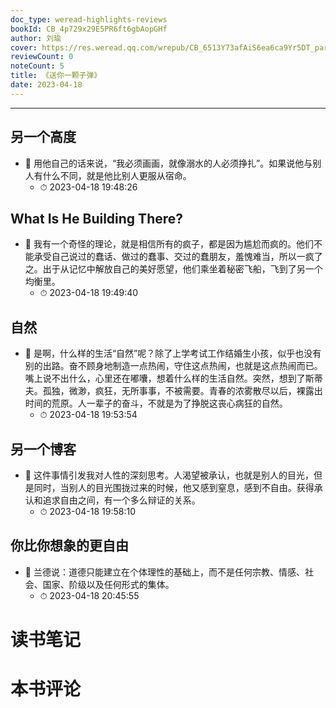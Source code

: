 ```yaml
---
doc_type: weread-highlights-reviews
bookId: CB_4p729x29E5PR6ft6gbAopGHf
author: 刘瑜
cover: https://res.weread.qq.com/wrepub/CB_6513Y73afAiS6ea6ca9Yr5DT_parsecover
reviewCount: 0
noteCount: 5
title: 《送你一颗子弹》
date: 2023-04-18
---
```


---


## 另一个高度


- 📌 用他自己的话来说，“我必须画画，就像溺水的人必须挣扎”。如果说他与别人有什么不同，就是他比别人更服从宿命。 
    - ⏱ 2023-04-18 19:48:26 
## What Is He Building There?


- 📌 我有一个奇怪的理论，就是相信所有的疯子，都是因为尴尬而疯的。他们不能承受自己说过的蠢话、做过的蠢事、交过的蠢朋友，羞愧难当，所以一疯了之。出于从记忆中解放自己的美好愿望，他们乘坐着秘密飞船，飞到了另一个均衡里。 
    - ⏱ 2023-04-18 19:49:40 
## 自然


- 📌 是啊，什么样的生活“自然”呢？除了上学考试工作结婚生小孩，似乎也没有别的出路。奋不顾身地制造一点热闹，守住这点热闹，也就是这点热闹而已。嘴上说不出什么，心里还在嘟囔，想着什么样的生活自然。突然，想到了斯蒂夫。孤独，微渺，疯狂，无所事事，不被需要。青春的浓雾散尽以后，裸露出时间的荒原。人一辈子的奋斗，不就是为了挣脱这丧心病狂的自然。 
    - ⏱ 2023-04-18 19:53:54 
## 另一个博客


- 📌 这件事情引发我对人性的深刻思考。人渴望被承认，也就是别人的目光，但是同时，当别人的目光围拢过来的时候，他又感到窒息，感到不自由。获得承认和追求自由之间，有一个多么辩证的关系。 
    - ⏱ 2023-04-18 19:58:10 
## 你比你想象的更自由


- 📌 兰德说：道德只能建立在个体理性的基础上，而不是任何宗教、情感、社会、国家、阶级以及任何形式的集体。 
    - ⏱ 2023-04-18 20:45:55 

# 读书笔记


# 本书评论
